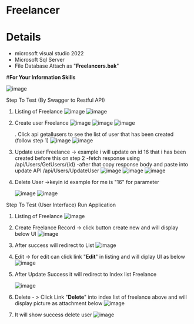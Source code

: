 # Freelancer
# Details
- microsoft visual studio 2022
- Microsoft Sql Server
- File Database Attach as "**Freelancers.bak**"

#**For Your Information Skills**

![image](https://github.com/khuzairie1306/FreelancerListAPI/assets/151608761/c670fe1f-a5ac-4c9a-a819-c72df5d179a5)



Step To Test (By Swagger to Restful API)

1) Listing of Freelance
   ![image](https://github.com/khuzairie1306/FreelancerListAPI/assets/151608761/476fd824-8310-4895-8584-6b2f45beabad)
   ![image](https://github.com/khuzairie1306/FreelancerListAPI/assets/151608761/e9ba8a8a-c223-4a38-81e4-1e20765950ae)


2) Create user Freelance
   ![image](https://github.com/khuzairie1306/FreelancerListAPI/assets/151608761/9370e8dd-3d4f-4fde-aab7-8403587a1722)
   ![image](https://github.com/khuzairie1306/FreelancerListAPI/assets/151608761/6bd58e54-e198-4f82-aad9-2bcc1d59299a)
   ![image](https://github.com/khuzairie1306/FreelancerListAPI/assets/151608761/e5858fe9-5010-43fd-93b5-6cb46676deff)

   . Click api getallusers to see the list of user that has been created (follow step 1)
   ![image](https://github.com/khuzairie1306/FreelancerListAPI/assets/151608761/eb6d5288-da4f-42cc-a451-3fbba6fc5413)
   ![image](https://github.com/khuzairie1306/FreelancerListAPI/assets/151608761/17f1e89f-d3ac-41db-bc22-654ddc263242)


3) Update user Freelance -> example i will update on id 16 that i has been created before this on step 2
   -fetch response using /api/Users/GetUsers/{id}
   -after that copy response body and paste into update API /api/Users/UpdateUser
   ![image](https://github.com/khuzairie1306/FreelancerListAPI/assets/151608761/01c0a9c9-10a1-4f23-90df-598429bf263a)
   ![image](https://github.com/khuzairie1306/FreelancerListAPI/assets/151608761/551bac77-1b96-4ff2-818c-988eef729dd7)
   ![image](https://github.com/khuzairie1306/FreelancerListAPI/assets/151608761/d102c50e-cb53-4f0d-931e-f06b4b21fe60)


4) Delete User ->keyin id example for me is "16" for parameter

   ![image](https://github.com/khuzairie1306/FreelancerListAPI/assets/151608761/bd9cbca1-611b-45c3-8f95-9ab88fd000e9)
   ![image](https://github.com/khuzairie1306/FreelancerListAPI/assets/151608761/7337d610-d4f2-4daf-9cde-40321dd55110)


Step To Test (User Interface)
Run Application 

1) Listing of Freelance
   ![image](https://github.com/khuzairie1306/FreelancerListAPI/assets/151608761/526cd47d-f84c-48c5-99be-48dd48d0e869)

2) Create Freelance Record -> click button create new and will display below UI
   ![image](https://github.com/khuzairie1306/FreelancerListAPI/assets/151608761/e514d6ca-f2ac-4847-a628-86466445a4b4)

3) After success will redirect to List
   ![image](https://github.com/khuzairie1306/FreelancerListAPI/assets/151608761/e6483ea5-d8c8-4556-a47d-338b993a015a)

4) Edit  -> for edit can click link "**Edit**" in listing and will diplay UI as below 
   ![image](https://github.com/khuzairie1306/FreelancerListAPI/assets/151608761/34c7c9f7-aa47-4435-aaf2-9e26771e3280)

5) After Update Success it will redirect to Index list Freelance

   ![image](https://github.com/khuzairie1306/FreelancerListAPI/assets/151608761/1fe673b3-c86e-428b-8cd8-d91bfb95bee1)

6) Delete - > Click Link "**Delete**" into index list of freelance above and will display picture as attachment below
   ![image](https://github.com/khuzairie1306/FreelancerListAPI/assets/151608761/85d01ff0-cc25-4f65-9a67-c19678f4af58)

7)  It will show success delete user
   ![image](https://github.com/khuzairie1306/FreelancerListAPI/assets/151608761/cc22cece-81e8-48dc-9c22-8c2952246c5b)

